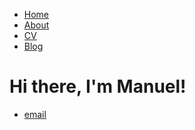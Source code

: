 
<html>
	<body>
		<nav>
    		<ul>
        		<li><a href="/">Home</a></li>
	        	<li><a href="/about">About</a></li>
        		<li><a href="/cv">CV</a></li>
        		<li><a href="/blog">Blog</a></li>
    		</ul>
		</nav>
		<div class="container">
    		<div class="blurb">
        		<h1> Hi there, I'm Manuel! </h1>
    		</div><!-- /.blurb -->
		</div><!-- /.container -->
		<footer>
    		<ul>
			<li><a href="mailto:manuel.isr@outlook.com">email</a></li>
			</ul>
		</footer>
	</body>
</html>
